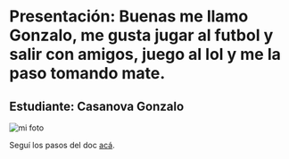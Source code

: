 # Presentación: Buenas me llamo Gonzalo, me gusta jugar al futbol y salir con amigos, juego al lol y me la paso tomando mate.

## Estudiante: Casanova Gonzalo

![mi foto](foto_pdep)

Seguí los pasos del doc [acá](https://docs.google.com/document/d/e/2PACX-1vTNHQ5dzaVFhKPd4UxLOGhZa9Ix_bDgpyIftq4gqzz7674dHmHkcH2oH9TpQ_TsghZkiSPBoUm2ftzM/pub).

